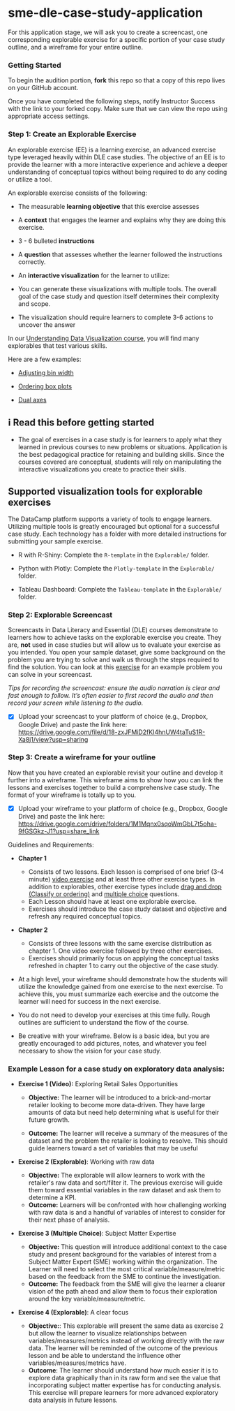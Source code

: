 
# sme-dle-case-study-application

For this application stage, we will ask you to create a screencast, one corresponding explorable exercise for a specific portion of your case study outline, and a wireframe for your entire outline.

  

### Getting Started

  

To begin the audition portion, **fork** this repo so that a copy of this repo lives on your GitHub account.

  

Once you have completed the following steps, notify Instructor Success with the link to your forked copy. Make sure that we can view the repo using appropriate access settings.

  
  
  

### Step 1: Create an Explorable Exercise

  

An explorable exercise (EE) is a learning exercise, an advanced exercise type leveraged heavily within DLE case studies. The objective of an EE is to provide the learner with a more interactive experience and achieve a deeper understanding of conceptual topics without being required to do any coding or utilize a tool.

  

An explorable exercise consists of the following:

  

- The measurable **learning objective** that this exercise assesses

- A **context** that engages the learner and explains why they are doing this exercise.

- 3 - 6 bulleted **instructions**

- A **question** that assesses whether the learner followed the instructions correctly.

- An **interactive visualization** for the learner to utilize:

- You can generate these visualizations with multiple tools. The overall goal of the case study and question itself determines their complexity and scope.

- The visualization should require learners to complete 3-6 actions to uncover the answer

  
  

In our [Understanding Data Visualization course](https://app.datacamp.com/learn/courses/understanding-data-visualization), you will find many explorables that test various skills.

  

Here are a few examples:

- [Adjusting bin width](https://campus.datacamp.com/courses/understanding-data-visualization/visualizing-distributions?ex=6)

- [Ordering box plots](https://campus.datacamp.com/courses/understanding-data-visualization/visualizing-distributions?ex=9)

- [Dual axes](https://campus.datacamp.com/courses/understanding-data-visualization/99-problems-but-a-plot-aint-one-of-them?ex=6)

  
  

## :information_source: Read this before getting started

- The goal of exercises in a case study is for learners to apply what they learned in previous courses to new problems or situations. Application is the best pedagogical practice for retaining and building skills. Since the courses covered are conceptual, students will rely on manipulating the interactive visualizations you create to practice their skills.

  

## Supported visualization tools for explorable exercises

The DataCamp platform supports a variety of tools to engage learners. Utilizing multiple tools is greatly encouraged but optional for a successful case study. Each technology has a folder with more detailed instructions for submitting your sample exercise.

- R with R-Shiny: Complete the `R-template` in the `Explorable/` folder.

- Python with Plotly: Complete the `Plotly-template` in the `Explorable/` folder.

- Tableau Dashboard: Complete the `Tableau-template` in the `Explorable/` folder.

  
  
  
  
  

### Step 2: Explorable Screencast

  

Screencasts in Data Literacy and Essential (DLE) courses demonstrate to learners how to achieve tasks on the explorable exercise you create. They are, **not** used in case studies but will allow us to evaluate your exercise as you intended. You open your sample dataset, give some background on the problem you are trying to solve and walk us through the steps required to find the solution. You can look at this [exercise](https://campus.datacamp.com/courses/case-study-analyzing-customer-churn-in-tableau/exploratory-analysis-1?ex=4) for an example problem you can solve in your screencast.

*Tips for recording the screencast: ensure the audio narration is clear and fast enough to follow. It’s often easier to first record the audio and then record your screen while listening to the audio.*

  

- [x] Upload your screencast to your platform of choice (e.g., Dropbox, Google Drive) and paste the link here: https://drive.google.com/file/d/18-zxJFMiD2fKI4hnUW4taTuS1R-Xa8j1/view?usp=sharing

  
  
  
  

### Step 3: Create a wireframe for your outline

  

Now that you have created an explorable revisit your outline and develop it further into a wireframe. This wireframe aims to show how you can link the lessons and exercises together to build a comprehensive case study. The format of your wireframe is totally up to you. 

  

- [x] Upload your wireframe to your platform of choice (e.g., Dropbox, Google Drive) and paste the link here: https://drive.google.com/drive/folders/1M1Mqnx0sqoWmGbL7t5oha-9fGSGkz-J1?usp=share_link

  
  

Guidelines and Requirements:

- **Chapter 1**
	- Consists of two lessons. Each lesson is comprised of one brief (3-4 minute) [video exercise](https://instructor-support.datacamp.com/en/articles/2375511-course-video-exercises) and at least three other exercise types. In addition to explorables, other exercise types include [drag and drop (Classify or ordering)](https://instructor-support.datacamp.com/en/articles/3039539-course-drag-and-drop-exercises) and [multiple choice](https://instructor-support.datacamp.com/en/articles/2375516-course-multiple-choice-exercises) questions. 
	- Each Lesson should have at least one explorable exercise. 
	- Exercises should introduce the case study dataset and objective and refresh any required conceptual topics.
	

- **Chapter 2**
	-  Consists of three lessons with the same exercise distribution as chapter 1. One video exercise followed by three other exercises.
	- Exercises should primarily focus on applying the conceptual tasks refreshed in chapter 1 to carry out the objective of the case study.

- At a high level, your wireframe should demonstrate how the students will utilize the knowledge gained from one exercise to the next exercise. To achieve this, you must summarize each exercise and the outcome the learner will need for success in the next exercise.

- You do not need to develop your exercises at this time fully. Rough outlines are sufficient to understand the flow of the course.

- Be creative with your wireframe. Below is a basic idea, but you are greatly encouraged to add pictures, notes, and whatever you feel necessary to show the vision for your case study.

### **Example Lesson for a case study on exploratory data analysis:**

- **Exercise 1 (Video):** Exploring Retail Sales Opportunities
	- **Objective:** The learner will be introduced to a brick-and-mortar retailer looking to become more data-driven. They have large amounts of data but need help determining what is useful for their future growth. 
	
	- **Outcome:** The learner will receive a summary of the measures of the dataset and the problem the retailer is looking to resolve. This should guide learners toward a set of variables that may be useful 

- **Exercise 2 (Explorable)**: Working with raw data
	- **Objective:** The explorable will allow learners to work with the retailer's raw data and sort/filter it. The previous exercise will guide them toward essential variables in the raw dataset and ask them to determine a KPI. 
	- **Outcome:** Learners will be confronted with how challenging working with raw data is and a handful of variables of interest to consider for their next phase of analysis.
- **Exercise 3 (Multiple Choice)**: Subject Matter Expertise
	- **Objective:** This question will introduce additional context to the case study and present background for the variables of interest from a Subject Matter Expert (SME) working within the organization. The Learner will need to select the most critical variable/measure/metric based on the feedback from the SME to continue the investigation.
	- **Outcome:** The feedback from the SME will give the learner a clearer vision of the path ahead and allow them to focus their exploration around the key variable/measure/metric.
- **Exercise 4 (Explorable)**: A clear focus
	- **Objective:**: This explorable will present the same data as exercise 2 but allow the learner to visualize relationships between variables/measures/metrics instead of working directly with the raw data. The learner will be reminded of the outcome of the previous lesson and be able to understand the influence other variables/measures/metrics have.
	- **Outcome**: The learner should understand how much easier it is to explore data graphically than in its raw form and see the value that incorporating subject matter expertise has for conducting analysis. This exercise will prepare learners for more advanced exploratory data analysis in future lessons.

  



